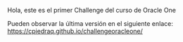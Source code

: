 Hola, este es el primer Challenge del curso de Oracle One

Pueden observar la última versión en el siguiente enlace: https://cpiedraq.github.io/challengeoracleone/
